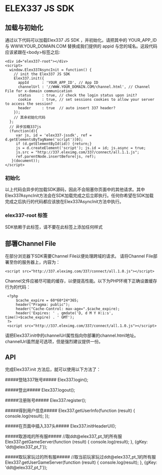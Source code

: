 # ELEX337 JS SDK #

## 加载与初始化 ##
通过以下代码可以加载Elex337 JS SDK ，并初始化。请把其中的 YOUR_APP_ID 与 WWW.YOUR_DOMAIN.COM 替换成我们提供的 appid 与您的域名。这段代码应该紧跟在&lt;body&gt;标签之后:

	<div id="elex337-root"></div>
	<script>
	  window.Elex337AsyncInit = function() {
	    // init the Elex337 JS SDK
	    Elex337.init({
	      appId      : 'YOUR_APP_ID', // App ID 
	      channelUrl : '//WWW.YOUR_DOMAIN.COM/channel.html', // Channel File for x-domain communication
	      status     : true, // check the login status upon init?
	      cookie     : true, // set sessions cookies to allow your server to access the session?
	      header     : true  // auto insert 337 header?
	    });
	    // 其余初始化代码
	  };
	  // 异步加载337js
	  (function(d){
	     var js, id = 'elex337-jssdk', ref = d.getElementsByTagName('script')[0];
	     if (d.getElementById(id)) {return;}
	     js = d.createElement('script'); js.id = id; js.async = true;
	     js.src = "http://337.eleximg.com/337/connect/all.1.1.js";
	     ref.parentNode.insertBefore(js, ref);
	   }(document));
	</script>


### 初始化 ###
以上代码会异步的加载SDK源码，因此不会阻塞你页面中的其他请求。其中Elex337AsyncInit方法会在SDK加载完成之后立即执行。任何你希望在SDK加载完成之后执行的代码都应该放在Elex337AsyncInit方法中执行。

### elex337-root 标签 ###
SDK依赖于此标签，请不要在此标签上添加任何样式

## 部署Channel File ##

在部分浏览器下SDK需要Channel File以便处理跨域的请求。 请将Channel File部署至你的服务器上，内容为：

	<script src="http://337.eleximg.com/337/connect/all.1.0.js"></script>

Channel文件应被尽可能的缓存，以便提高性能。以下为PHP环境下正确设置缓存行为的代码：

	 <?php
		 $cache_expire = 60*60*24*365;
		 header("Pragma: public");
		 header("Cache-Control: max-age=".$cache_expire);
		 header('Expires: ' . gmdate('D, d M Y H:i:s', time()+$cache_expire) . ' GMT');
	 ?>
	 <script src="http://337.eleximg.com/337/connect/all.1.0.js"></script>

请把Elex337.init中的channelUrl属性指向你部署的channel.html地址。channelUrl虽然是可选项，但是强烈建议提供一份。

## API ##

完成Elex337.init 方法后，就可以使用以下方法了： 

#####登陆337账号#####
	Elex337.login();

#####登出#####
	Elex337.logout();

#####注册账号#####
	Elex337.register();

#####得到用户信息#####
	Elex337.getUserInfo(function (result) {
		console.log(result);
	});

#####在页面中插入337头#####
	Elex337.initHeaderUI();

#####取游戏的所有服#####
	//取ddt@elex337_pt_1的所有服
	Elex337.getGameServer(function (result) {
		console.log(result);
	}, {gKey: 'ddt@elex337_pt_1'});

#####取玩家玩过的所有服#####
	//取当前玩家玩过ddt@elex337_pt_1的所有服
	Elex337.getUserGameServer(function (result) {
		console.log(result);
	}, {gKey: 'ddt@elex337_pt_1'});